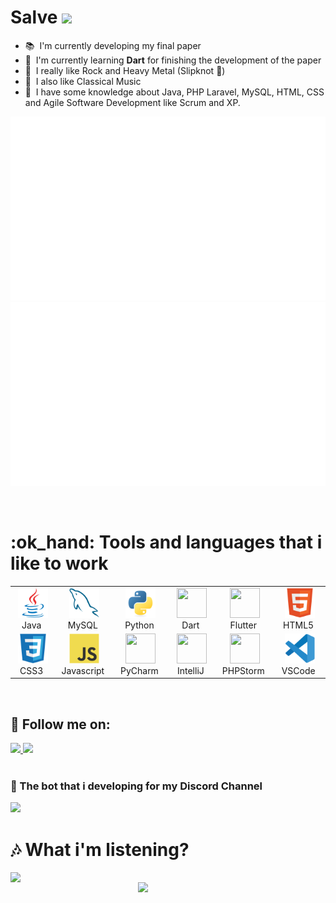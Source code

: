 <h1> Salve <img id="adrian-rabelo-title" width=40 src="https://slackmojis.com/emojis/48489-a_hangloose/download"></h1>

- :books: &nbsp;I'm currently developing my final paper
- :seedling: &nbsp;I'm currently learning **Dart** for finishing the development of the paper
- :guitar: &nbsp;I really like Rock and Heavy Metal (Slipknot :black_heart:)
- :violin: &nbsp;I also like Classical Music
- :exploding_head: &nbsp;I have some knowledge about Java, PHP Laravel, MySQL, HTML, CSS and Agile Software Development like Scrum and XP.


<a href="#adrian-rabelo-title">

[![](https://raw.githubusercontent.com/adrian-rabelo/github-stats-transparent/output/generated/overview.svg)](#adrian-rabelo-title)
[![](https://raw.githubusercontent.com/adrian-rabelo/github-stats-transparent/output/generated/languages.svg)](#adrian-rabelo-title)

</a>

<br>

<h1 align="left">:ok_hand: Tools and languages that i like to work</h1>
<table>
   <tr>
    <td align="center" width="96">
        <img height="48" width="48" src="https://raw.githubusercontent.com/devicons/devicon/master/icons/java/java-original.svg" />
        <br>Java&nbsp;
    </td>   
    <td align="center" width="96">
      <img height="48" width="48" src="https://raw.githubusercontent.com/devicons/devicon/master/icons/mysql/mysql-original.svg" />
        <br>MySQL&nbsp;
    </td>   
    <td align="center" width="96">
      <img height="48" width="48" src="https://raw.githubusercontent.com/devicons/devicon/master/icons/python/python-original.svg">
        <br>Python&nbsp;
    </td>
    <td align="center" width="96">
      <img height="48" width="48" src="https://cdn.jsdelivr.net/gh/devicons/devicon/icons/dart/dart-original.svg">
      <br>Dart&nbsp;
    </td>
    <td align="center" width="96">
      <img height="48" width="48" src="https://cdn.jsdelivr.net/gh/devicons/devicon/icons/flutter/flutter-original.svg">
      <br>Flutter&nbsp;
    </td>
    <td align="center" width="96">
      <img height="48" width="48" src="https://raw.githubusercontent.com/devicons/devicon/master/icons/html5/html5-original.svg">
        <br>HTML5&nbsp;
    </td>   
    </tr>
    <tr>
    <td align="center" width="96">
      <img height="48" width="48" src="https://raw.githubusercontent.com/devicons/devicon/master/icons/css3/css3-original.svg">
        <br>CSS3&nbsp;
    </td>   
    <td align="center" width="96">
      <img height="48" width="48" src="https://raw.githubusercontent.com/devicons/devicon/master/icons/javascript/javascript-original.svg">
        <br>Javascript&nbsp;
    </td>   
    <td align="center" width="96">
      <img height="48" width="48" src="https://upload.wikimedia.org/wikipedia/commons/1/1d/PyCharm_Icon.svg">
        <br>PyCharm&nbsp;
    </td>   
    <td align="center" width="96">
      <img height="48" width="48" src="https://upload.wikimedia.org/wikipedia/commons/9/9c/IntelliJ_IDEA_Icon.svg">
        <br>IntelliJ&nbsp;
    </td>   
    </td>   
    <td align="center" width="96">
      <img height="48" width="48" src="https://upload.wikimedia.org/wikipedia/commons/c/c9/PhpStorm_Icon.svg">
        <br>PHPStorm&nbsp;
    </td>   
    <td align="center" width="96">
      <img height="48" width="48" src="https://raw.githubusercontent.com/devicons/devicon/master/icons/vscode/vscode-original.svg">
        <br>VSCode&nbsp;
    </td>
  </tr>
</table>
<br>

## :handshake: Follow me on: 
<a href="https://www.linkedin.com/in/adrian-rabelo/" target="_blank"> 
  <img src="https://img.shields.io/badge/Linkedin-0077B5.svg?style=for-the-badge&logo=Linkedin&logoColor=white">
</a>

<a href="https://www.github.com/adrian-rabelo/" target="_blank"> 
  <img src="https://img.shields.io/badge/github-%23121011.svg?style=for-the-badge&logo=github&logoColor=white">
</a>

<br>
<br>

### :space_invader: The bot that i developing for my Discord Channel
<a href="https://bot-discord-rabelin.adrianrabelo.repl.co" target="_blank"> 
  <img src="https://img.shields.io/badge/-Bot%20Rabelin-5864F2?style=for-the-badge&logo=Discord&logoColor=white">
</a>

# :notes: What i'm listening?

<a href="https://open.spotify.com/playlist/1o3Op13AgYzFP6nbBBDZrw?si=967c66c24dda4bab">
<img align="left" width=390 src="https://spotify-recently-played-readme.vercel.app/api?user=22aoknsyurozezltuuxheai2a&count=6">
</a>
<a href="https://open.spotify.com/playlist/1o3Op13AgYzFP6nbBBDZrw?si=967c66c24dda4bab">
<img align="right" width="300" src="https://spotify-github-profile.vercel.app/api/view?uid=22aoknsyurozezltuuxheai2a&cover_image=true&theme=default">
</a>

